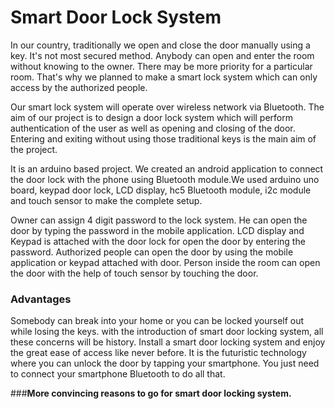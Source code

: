 # Smart Door Lock System

In our country, traditionally we open and close the door manually using a key. It's not most secured method. Anybody can open and enter the room without knowing to the owner. There may be more priority for a particular room. That's why we planned to make a smart lock system which can only access by the authorized people. 

Our smart lock system will operate over wireless network via Bluetooth. The aim of our project is to design a door lock system which will perform authentication of the user as well as opening and closing of the door. Entering and exiting without using those traditional keys is the main aim of the project.

It is an arduino based project. We created an android application to connect the door lock with the phone using Bluetooth module.We used arduino uno board,  keypad door lock,  LCD display, hc5 Bluetooth module, i2c module and touch sensor to make the complete setup. 

Owner can assign 4 digit password to the lock system. He can open the door by typing the password in the mobile application. LCD display and Keypad is attached with the door lock for open the door by entering the password. Authorized people can open the door by using the mobile application or keypad attached with door. Person inside the room can open the door with the help of touch sensor by touching the door.

### **Advantages**

Somebody can break into your home or you can be locked yourself out while losing the keys.  with the introduction of smart door locking system, all these concerns will be history.  Install a smart door locking system and enjoy the great ease of access like never before. It is the futuristic technology where you can unlock the door by tapping your smartphone. You just need to connect your smartphone Bluetooth to do all that. 

###**More convincing reasons to go for smart door locking system.**

